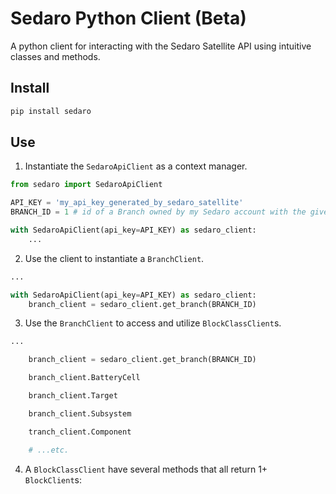# Sedaro Python Client (Beta)

A python client for interacting with the Sedaro Satellite API using intuitive classes and methods.

## Install

```bash
pip install sedaro
```

## Use

1. Instantiate the `SedaroApiClient` as a context manager.

```py
from sedaro import SedaroApiClient

API_KEY = 'my_api_key_generated_by_sedaro_satellite'
BRANCH_ID = 1 # id of a Branch owned by my Sedaro account with the given api key

with SedaroApiClient(api_key=API_KEY) as sedaro_client:
    ...
```

2. Use the client to instantiate a `BranchClient`.

```py
...

with SedaroApiClient(api_key=API_KEY) as sedaro_client:
    branch_client = sedaro_client.get_branch(BRANCH_ID)
```

3. Use the `BranchClient` to access and utilize `BlockClassClient`s.

```py
...

    branch_client = sedaro_client.get_branch(BRANCH_ID)

    branch_client.BatteryCell

    branch_client.Target

    branch_client.Subsystem

    tranch_client.Component

    # ...etc.

```

4. A `BlockClassClient` have several methods that all return 1+ `BlockClient`s:

```py

```
